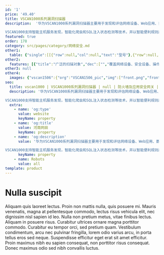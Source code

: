 ```yaml
---
id: '1'
price: '49.40'
title: VSCAN1000系列漏洞扫描器
description:  '华为VSCAN1000系列漏洞扫描器主要用于发现和评估网络设备、Web应用、数据库等存在的安全漏洞并提供相应解决建议的产品。

VSCAN1000支持智能主机服务发现，智能化爬虫和SQL注入状态检测等技术，并以智能便利规则库为基础，采用深度主机服务探测、Web智能化爬虫、SQL注入状态检测、主机配置检查以及弱口令检查等方式相结合的技术，实现Web漏洞扫描、系统漏洞扫描、数据库漏洞扫描、基线安全检查与口令猜解五大扫描能力，让漏洞风险评估尽在掌握。'
featured: true
order: 178
category: src/pages/category/网络安全.md
other1: 
  table: {"single":[[{"row":null,"col":null,"text":"型号"},{"row":null,"col":null,"text":"VSCAN1506"},{"row":null,"col":null,"text":"VSCAN1508"}],[{"row":null,"col":null,"text":"固定接口"},{"row":null,"col":null,"text":"6GE"},{"row":null,"col":null,"text":"6GE"}],[{"row":null,"col":null,"text":"总体要求"},{"row":null,"col":"2","text":"支持系统扫描、Web扫描、数据库扫描、安全基线检测、弱口令扫描五大扫描能力并支持分布式部署"}],[{"row":null,"col":null,"text":"扫描能力"},{"row":null,"col":"2","text":"支持60000条以上系统漏洞特征库，包含CVE、CVSS、CNVD、CNNVD、CNCVE等\n支持SSH、SMB、TELNET、POP、POP3、IMAP、FTP、RSH、REXEC、WSUS等登录扫描，并支持在线验证\n支持网页挂马、暗链、表单绕过、弱口令、敏感文件和目录、信息泄露、恶意编码、第三方软件、中间件漏洞、CGI漏洞检测并支持登录扫描\n支持主流数据库漏洞检测如Postgres、Oralce、MySQL、MsSQL、DB2、Informix、Sybase等并支持登录扫描\n支持多种协议的弱口令扫描如TELNET、FTP、SSH、POP3、SMB、SNMP等"}],[{"row":null,"col":null,"text":"报表管理及告警"},{"row":null,"col":"2","text":"支持报表导出为Excel、Word、HTML、PDF、XML报表，支持邮件、短信、SNMP TRAP、SYSLOG等告警"}],[{"row":null,"col":null,"text":"资产管理"},{"row":null,"col":"2","text":"支持资产自动发现功能，支持利用历史扫描过程中所发现的在线主机信息，来添加资产内容，具备资产风险趋势图分析"}],[{"row":null,"col":null,"text":"升级管理"},{"row":null,"col":"2","text":"支持远程及本地升级最新漏洞特征库"}],[{"row":null,"col":null,"text":"日志管理"},{"row":null,"col":"2","text":"支持日志存储监控及告警功能，日志能够导出并下载到本地"}]]}
other2:
  features: [{"title":"广泛的扫描对象","dec":["","覆盖网络设备、安全设备、操作系统、中间件、各类终端、应用程序、Web网站、数据库等",""]},{"title":"领先的漏洞知识库","dec":["","兼容CNNVD等认证的系统漏洞近10万条，Web漏洞库共覆盖OWASP定义的10大类漏洞规则，能够及时更新，确保漏洞识别的全面时效性",""]},{"title":"强有力的扫描效率","dec":["","综合运用预探测、渐进式、多线程等扫描技术，保证快速完成各类扫描任务",""]}]
other3: null
other4:
  images: {"vscan1506":{"org":"VSCAN1506_pic","img":["front.png","front_left.png","front_right.png","front_top.png","rear.png","rear_left.png","rear_right.png","rear_top.png"]}}
seo:
  title: vscan1000 | VSCAN1000系列漏洞扫描器 | null | 防火墙及应用安全网关 | 网络安全 | 企业网络
  description: '华为VSCAN1000系列漏洞扫描器主要用于发现和评估网络设备、Web应用、数据库等存在的安全漏洞并提供相应解决建议的产品。

VSCAN1000支持智能主机服务发现，智能化爬虫和SQL注入状态检测等技术，并以智能便利规则库为基础，采用深度主机服务探测、Web智能化爬虫、SQL注入状态检测、主机配置检查以及弱口令检查等方式相结合的技术，实现Web漏洞扫描、系统漏洞扫描、数据库漏洞扫描、基线安全检查与口令猜解五大扫描能力，让漏洞风险评估尽在掌握。'
  extra:
    - name: 'og:type'
      value: website
      keyName: property
    - name: 'og:title'
      value: 河南网田
      keyName: property
    - name: 'og:description'
      value: '华为VSCAN1000系列漏洞扫描器主要用于发现和评估网络设备、Web应用、数据库等存在的安全漏洞并提供相应解决建议的产品。

VSCAN1000支持智能主机服务发现，智能化爬虫和SQL注入状态检测等技术，并以智能便利规则库为基础，采用深度主机服务探测、Web智能化爬虫、SQL注入状态检测、主机配置检查以及弱口令检查等方式相结合的技术，实现Web漏洞扫描、系统漏洞扫描、数据库漏洞扫描、基线安全检查与口令猜解五大扫描能力，让漏洞风险评估尽在掌握。'
      keyName: property
    - name: Robots
      value: all
template: product
---
```


# Nulla suscipit

Aliquam quis laoreet lectus. Proin non mattis nulla, quis posuere mi. Mauris venenatis, magna at pellentesque commodo, lectus risus vehicula elit, nec dignissim nisl sapien id leo. Nulla non pretium metus, vitae finibus lectus. Aliquam in posuere risus. Curabitur ultrices ornare magna porttitor commodo. Curabitur eu tempor orci, sed pretium quam. Vestibulum condimentum, arcu nec pulvinar fringilla, lorem odio varius arcu, in porta tellus eros sed neque. Suspendisse efficitur eget erat sit amet efficitur. Proin maximus nibh eu sapien consequat, non porttitor risus consequat. Donec maximus odio sed nibh convallis luctus.